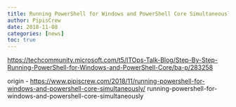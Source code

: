 ```yaml
---
title: Running PowerShell for Windows and PowerShell Core Simultaneously
author: PipisCrew
date: 2018-11-08
categories: [news]
toc: true
---
```


https://techcommunity.microsoft.com/t5/ITOps-Talk-Blog/Step-By-Step-Running-PowerShell-for-Windows-and-PowerShell-Core/ba-p/283258

origin - https://www.pipiscrew.com/2018/11/running-powershell-for-windows-and-powershell-core-simultaneously/ running-powershell-for-windows-and-powershell-core-simultaneously
